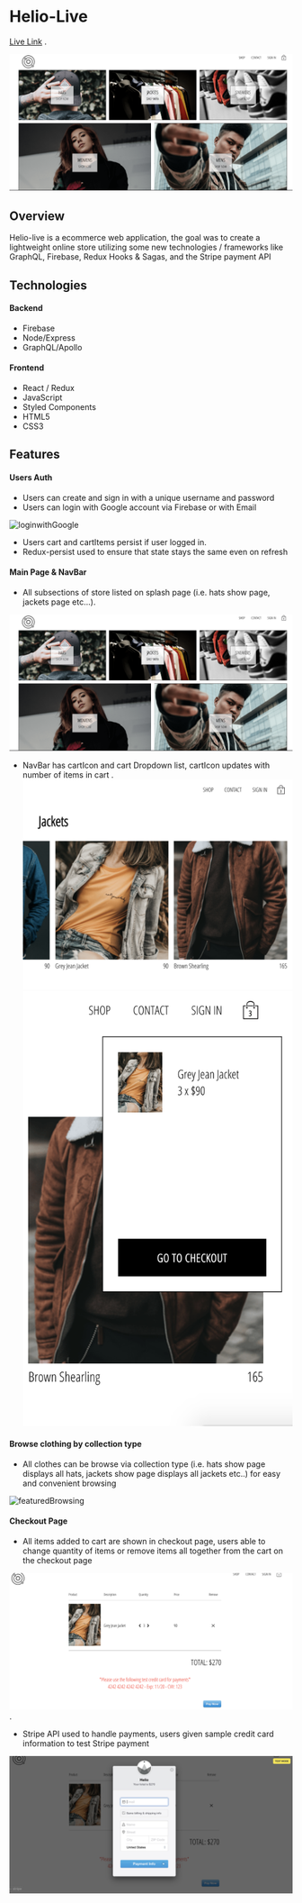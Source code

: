 # Helio-Live

[Live Link](https://helio-live.herokuapp.com/) . 
  
    
    
![alt text](https://github.com/jbotoro/markdown_images/blob/master/splash_page.png)


## Overview

Helio-live is a ecommerce web application, the goal was to create a lightweight online store utilizing some new technologies / frameworks like GraphQL, Firebase, Redux Hooks & Sagas, and the Stripe payment API


## Technologies 
 
#### Backend
  * Firebase
  * Node/Express
  * GraphQL/Apollo
  
#### Frontend
  * React / Redux
  * JavaScript
  * Styled Components
  * HTML5
  * CSS3
  
## Features
 
#### Users Auth
   * Users can create and sign in with a unique username and password
   * Users can login with Google account via Firebase or with Email
   
   ![loginwithGoogle](https://github.com/jbotoro/markdown_images/blob/master/googleLoginHelio.gif)
   
   * Users cart and cartItems persist if user logged in.
   * Redux-persist used to ensure that state stays the same even on refresh
   
   
 
#### Main Page & NavBar
   * All subsections of store listed on splash page (i.e. hats show page, jackets page etc...). 
     
     
   ![featuredListSplash](https://github.com/jbotoro/markdown_images/blob/master/splash_page.png)
   * NavBar has cartIcon and cart Dropdown list, cartIcon updates with number of items in cart . 
   ![cartItemsNavbar](https://github.com/jbotoro/markdown_images/blob/master/cart_icon.png)
   ![cartDropdown](https://github.com/jbotoro/markdown_images/blob/master/cart_dropdown.png)
   
   
#### Browse clothing by collection type

  * All clothes can be browse via collection type (i.e. hats show page displays all hats, jackets show page displays all jackets etc..) for easy and convenient browsing
  
  ![featuredBrowsing](https://github.com/jbotoro/markdown_images/blob/master/featuredbrowsinghelio.gif)
  
     
     
#### Checkout Page  
 

   * All items added to cart are shown in checkout page, users able to change quantity of items or remove items all together  from the cart on the checkout page 
     
     
   ![checkoutPageButtons](https://github.com/jbotoro/markdown_images/blob/master/checkout_screen.png) . 
   
     
     
   * Stripe API used to handle payments, users given sample credit card information to test Stripe payment 
     
     
   ![stripePayment](https://github.com/jbotoro/markdown_images/blob/master/stripe_checkout.png)

